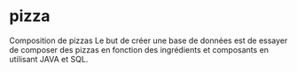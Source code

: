 # pizza
Composition de pizzas
Le but de créer une base de données est de essayer de composer des pizzas en fonction des ingrédients et composants en utilisant JAVA et SQL.

